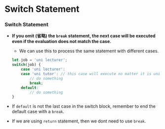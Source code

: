 # Switch Statement

### Switch Statement

- **If you omit (省略) the `break` statement, the next case will be executed even if the evaluation does not match the case.**
    - We can use this to process the same statement with different cases.

    ```jsx
    let job = 'uni lecturer';
    switch(job) {
    	case 'uni lecturer':
    	case 'uni tutor': // this case will execute no matter it is uni tutor or not.
    		// do something
    		break;
    	default:
    		// do something
    }
    ```

- If `default` is not the last case in the switch block, remember to end the default case with a `break`.
- If we are using `return` statement, then we dont need to use `break`.